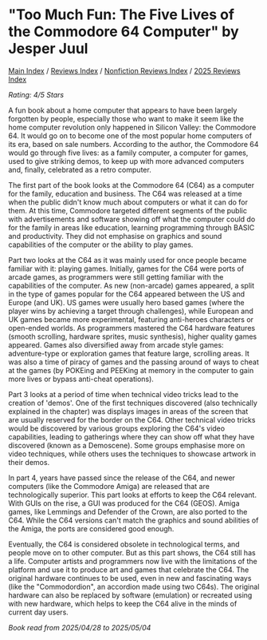 # "Too Much Fun: The Five Lives of the Commodore 64 Computer" by Jesper Juul

[Main Index](../../../README.md) / [Reviews Index](../../README.md) / [Nonfiction Reviews Index](../README.md) / [2025 Reviews Index](README.md)

*Rating: 4/5 Stars*

A fun book about a home computer that appears to have been largely forgotten by people, especially those who want to make it seem like the home computer revolution only happened in Silicon Valley: the Commodore 64. It would go on to become one of the most popular home computers of its era, based on sale numbers. According to the author, the Commodore 64 would go through five lives: as a family computer, a computer for games, used to give striking demos, to keep up with more advanced computers and, finally, celebrated as a retro computer.

The first part of the book looks at the Commodore 64 (C64) as a computer for the family, education and business. The C64 was released at a time when the public didn't know much about computers or what it can do for them. At this time, Commodore targeted different segments of the public with advertisements and software showing off what the computer could do for the family in areas like education, learning programming through BASIC and productivity. They did not emphasise on graphics and sound capabilities of the computer or the ability to play games.

Part two looks at the C64 as it was mainly used for once people became familiar with it: playing games. Initially, games for the C64 were ports of arcade games, as programmers were still getting familiar with the capabilities of the computer. As new (non-arcade) games appeared, a split in the type of games popular for the C64 appeared between the US and Europe (and UK). US games were usually hero based games (where the player wins by achieving a target through challenges), while European and UK games became more experimental, featuring anti-heroes characters or open-ended worlds. As programmers mastered the C64 hardware features (smooth scrolling, hardware sprites, music synthesis), higher quality games appeared. Games also diversified away from arcade style games: adventure-type or exploration games that feature large, scrolling areas. It was also a time of piracy of games and the passing around of ways to cheat at the games (by POKEing and PEEKing at memory in the computer to gain more lives or bypass anti-cheat operations).

Part 3 looks at a period of time when technical video tricks lead to the creation of 'demos'. One of the first techniques discovered (also technically explained in the chapter) was displays images in areas of the screen that are usually reserved for the border on the C64. Other technical video tricks would be discovered by various groups exploring the C64's video capabilities, leading to gatherings where they can show off what they have discovered (known as a Demoscene). Some groups emphasise more on video techniques, while others uses the techniques to showcase artwork in their demos.

In part 4, years have passed since the release of the C64, and newer computers (like the Commodore Amiga) are released that are technologically superior. This part looks at efforts to keep the C64 relevant. With GUIs on the rise, a GUI was produced for the C64 (GEOS). Amiga games, like Lemmings and Defender of the Crown, are also ported to the C64. While the C64 versions can't match the graphics and sound abilities of the Amiga, the ports are considered good enough.

Eventually, the C64 is considered obsolete in technological terms, and people move on to other computer. But as this part shows, the C64 still has a life. Computer artists and programmers now live with the limitations of the platform and use it to produce art and games that celebrate the C64. The original hardware continues to be used, even in new and fascinating ways (like the "Commodordion", an accordion made using two C64s). The original hardware can also be replaced by software (emulation) or recreated using with new hardware, which helps to keep the C64 alive in the minds of current day users.

*Book read from 2025/04/28 to 2025/05/04*
